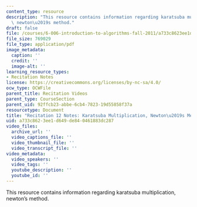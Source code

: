 ```yaml
---
content_type: resource
description: "This resource contains information regarding karatsuba multiplication,\
  \ newton\u2019s method."
draft: false
file: /courses/6-006-introduction-to-algorithms-fall-2011/a733c8623ee1d649de840461883dc287_MIT6_006F11_rec12.pdf
file_size: 769029
file_type: application/pdf
image_metadata:
  caption: ''
  credit: ''
  image-alt: ''
learning_resource_types:
- Recitation Notes
license: https://creativecommons.org/licenses/by-nc-sa/4.0/
ocw_type: OCWFile
parent_title: Recitation Videos
parent_type: CourseSection
parent_uid: 92ffcb23-abbe-6cb4-7823-19d55858f37a
resourcetype: Document
title: "Recitation 12 Notes: Karatsuba Multiplication, Newton\u2019s Method"
uid: a733c862-3ee1-d649-de84-0461883dc287
video_files:
  archive_url: ''
  video_captions_file: ''
  video_thumbnail_file: ''
  video_transcript_file: ''
video_metadata:
  video_speakers: ''
  video_tags: ''
  youtube_description: ''
  youtube_id: ''
---
```

This resource contains information regarding karatsuba multiplication, newton’s method.